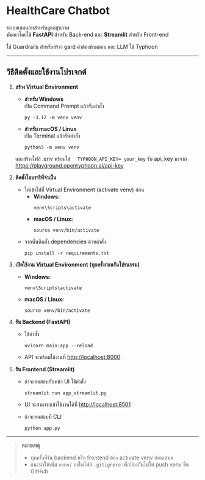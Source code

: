 # HealthCare Chatbot

ระบบแชทบอทสำหรับดูแลสุขภาพ  
พัฒนาโดยใช้ **FastAPI** สำหรับ Back-end และ **Streamlit** สำหรับ Front-end

ใช้ Guardrails สำหรับสร้าง gard คำต้องห้ามตอบ และ  LLM ใช้ Typhoon

---

## วิธีติดตั้งและใช้งานโปรเจกต์

1. **สร้าง Virtual Environment**

   - **สำหรับ Windows**  
     เปิด Command Prompt แล้วรันคำสั่ง  
     ```
     py -3.12 -m venv venv
     ```

   - **สำหรับ macOS / Linux**  
     เปิด Terminal แล้วรันคำสั่ง  
     ```
     python3 -m venv venv
     ```
   และสร้างไฟล์ .env พร้อมใส่
  ```  TYPHOON_API_KEY= your_key```
  รับ api_key มาจาก https://playground.opentyphoon.ai/api-key
3. **ติดตั้งไลบรารีที่จำเป็น**  
   - ให้เข้าไปที่ Virtual Environment (activate venv) ก่อน  
     - **Windows:**  
       ```
       venv\Scripts\activate
       ```
     - **macOS / Linux:**  
       ```
       source venv/bin/activate
       ```
   - จากนั้นติดตั้ง dependencies ด้วยคำสั่ง  
     ```
     pip install -r requirements.txt
     ```

4. **เปิดใช้งาน Virtual Environment (ทุกครั้งก่อนรันโปรแกรม)**  
   - **Windows:**  
     ```
     venv\Scripts\activate
     ```
   - **macOS / Linux:**  
     ```
     source venv/bin/activate
     ```

5. **รัน Backend (FastAPI)**  
   - ใช้คำสั่ง  
     ```
     uvicorn main:app --reload
     ```
   - API จะพร้อมใช้งานที่ [http://localhost:8000](http://localhost:8000)

6. **รัน Frontend (Streamlit)**  
   - ถ้าจะทดสอบกับหน้า UI ใช้คำสั่ง  
     ```
     streamlit run app_streamlit.py
     ```
   - UI จะสามารถเข้าใช้งานได้ที่ [http://localhost:8501](http://localhost:8501)
  
   - ถ้าจะทดสอบที่ CLI
     ```
     python app.py
     ```

---

> **หมายเหตุ**  
> - ทุกครั้งที่รัน backend หรือ frontend ต้อง activate venv ก่อนเสมอ  
> - แนะนำให้เพิ่ม `venv/` ลงในไฟล์ `.gitignore` เพื่อป้องกันไม่ให้ push venv ขึ้น GitHub

